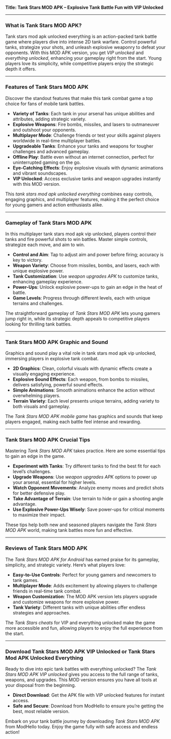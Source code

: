 **Title: Tank Stars MOD APK – Explosive Tank Battle Fun with VIP Unlocked**

---

### What is Tank Stars MOD APK?
Tank stars mod apk unlocked everything is an action-packed tank battle game where players dive into intense 2D tank warfare. Control powerful tanks, strategize your shots, and unleash explosive weaponry to defeat your opponents. With this MOD APK version, you get *VIP unlocked* and *everything unlocked*, enhancing your gameplay right from the start. Young players love its simplicity, while competitive players enjoy the strategic depth it offers.

---

### Features of Tank Stars MOD APK
Discover the standout features that make this tank combat game a top choice for fans of mobile tank battles.

- **Variety of Tanks**: Each tank in your arsenal has unique abilities and attributes, adding strategic variety.
- **Explosive Weapons**: Fire bombs, missiles, and lasers to outmaneuver and outshoot your opponents.
- **Multiplayer Mode**: Challenge friends or test your skills against players worldwide in real-time multiplayer battles.
- **Upgradeable Tanks**: Enhance your tanks and weapons for tougher challenges and advanced gameplay.
- **Offline Play**: Battle even without an internet connection, perfect for uninterrupted gaming on the go.
- **Eye-Catching Effects**: Enjoy explosive visuals with dynamic animations and vibrant soundscapes.
- **VIP Unlocked**: Access exclusive tanks and weapon upgrades instantly with this MOD version.
  
This *tank stars mod apk unlocked everything* combines easy controls, engaging graphics, and multiplayer features, making it the perfect choice for young gamers and action enthusiasts alike.

---

### Gameplay of Tank Stars MOD APK
In this multiplayer tank stars mod apk vip unlocked, players control their tanks and fire powerful shots to win battles. Master simple controls, strategize each move, and aim to win.

- **Control and Aim**: Tap to adjust aim and power before firing; accuracy is key to victory.
- **Weapon Variety**: Choose from missiles, bombs, and lasers, each with unique explosive power.
- **Tank Customization**: Use *weapon upgrades APK* to customize tanks, enhancing gameplay experience.
- **Power-Ups**: Unlock explosive power-ups to gain an edge in the heat of battle.
- **Game Levels**: Progress through different levels, each with unique terrains and challenges.
  
The straightforward gameplay of *Tank Stars MOD APK* lets young gamers jump right in, while its strategic depth appeals to competitive players looking for thrilling tank battles.

---

### Tank Stars MOD APK Graphic and Sound
Graphics and sound play a vital role in tank stars mod apk vip unlocked, immersing players in explosive tank combat.

- **2D Graphics**: Clean, colorful visuals with dynamic effects create a visually engaging experience.
- **Explosive Sound Effects**: Each weapon, from bombs to missiles, delivers satisfying, powerful sound effects.
- **Simple Animations**: Smooth animations enhance the action without overwhelming players.
- **Terrain Variety**: Each level presents unique terrains, adding variety to both visuals and gameplay.
  
The *Tank Stars MOD APK mobile game* has graphics and sounds that keep players engaged, making each battle feel intense and rewarding.

---

### Tank Stars MOD APK Crucial Tips
Mastering *Tank Stars MOD APK* takes practice. Here are some essential tips to gain an edge in the game.

- **Experiment with Tanks**: Try different tanks to find the best fit for each level’s challenges.
- **Upgrade Weapons**: Use *weapon upgrades APK* options to power up your arsenal, essential for higher levels.
- **Watch Opponent Movements**: Analyze enemy moves and predict shots for better defensive play.
- **Take Advantage of Terrain**: Use terrain to hide or gain a shooting angle advantage.
- **Use Explosive Power-Ups Wisely**: Save power-ups for critical moments to maximize their impact.
  
These tips help both new and seasoned players navigate the *Tank Stars MOD APK* world, making tank battles more fun and effective.

---

### Reviews of Tank Stars MOD APK
The *Tank Stars MOD APK for Android* has earned praise for its gameplay, simplicity, and strategic variety. Here’s what players love:

- **Easy-to-Use Controls**: Perfect for young gamers and newcomers to tank games.
- **Multiplayer Mode**: Adds excitement by allowing players to challenge friends in real-time tank combat.
- **Weapon Customization**: The MOD APK version lets players upgrade and customize weapons for more explosive power.
- **Tank Variety**: Different tanks with unique abilities offer endless strategies and approaches.

The *Tank Stars cheats* for VIP and everything unlocked make the game more accessible and fun, allowing players to enjoy the full experience from the start.

---

### Download Tank Stars MOD APK VIP Unlocked or Tank Stars Mod APK Unlocked Everything
Ready to dive into epic tank battles with everything unlocked? The *Tank Stars MOD APK VIP unlocked* gives you access to the full range of tanks, weapons, and upgrades. This MOD version ensures you have all tools at your disposal from the beginning.

- **Direct Download**: Get the APK file with VIP unlocked features for instant access.
- **Safe and Secure**: Download from ModHello to ensure you’re getting the best, most reliable version.
  
Embark on your tank battle journey by downloading *Tank Stars MOD APK* from ModHello today. Enjoy the game fully with safe access and endless action!
